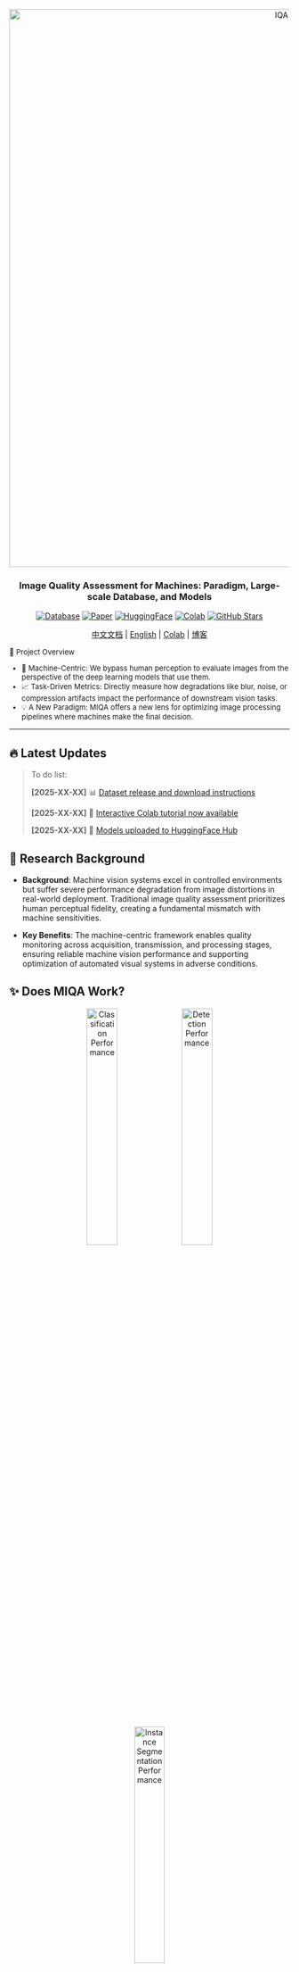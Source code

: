 
<div align="center">
  <img src="./assets/logo1.png" alt="IQA Logo" width="1000"/>
  
  <h3><strong> Image Quality Assessment for Machines: Paradigm, Large-scale Database, and Models
</strong></h3> 

  [![Database](https://img.shields.io/badge/Database-Available-green?style=flat-square)](https://github.com/XiaoqiWang/MIQD-2.5M)
  [![Paper](https://img.shields.io/badge/arXiv-Paper-red?style=flat-square)](https://arxiv.org/abs/2508.19850)
  [![HuggingFace](https://img.shields.io/badge/🤗-HuggingFace-yellow?style=flat-square)](https://huggingface.co/)
  [![Colab](https://img.shields.io/badge/Colab-Tutorial-blue?style=flat-square)](link-to-colab)
  [![GitHub Stars](https://img.shields.io/github/stars/XiaoqiWang/MIQA?style=social)](https://github.com/XiaoqiWang/MIQA)
  
[中文文档](README_CN.md) | [English](README.md) | [Colab](colab-link) | [博客](blog-link)
</div>
<div style="font-size: 13px;">
🎯 Project Overview

- 🤖 Machine-Centric: We bypass human perception to evaluate images from the perspective of the deep learning models that use them.  
- 📈 Task-Driven Metrics: Directly measure how degradations like blur, noise, or compression artifacts impact the performance of downstream vision tasks.  
- 💡 A New Paradigm: MIQA offers a new lens for optimizing image processing pipelines where machines make the final decision.
</div>

---
<!--
## 📋 Table of Contents

- [🎯 Project Overview](#-project-overview)
- [📰 News & Announcements](#-news--announcements)
- [🔬 Research Background](#-research-background)
- [✨ Key Features](#-key-features)
- [🛠️ Installation](#️-installation)
- [📦 Model Weights](#-model-weights)
- [🚀 Quick Start](#-quick-start)
- [📊 Evaluation](#-evaluation)
- [📈 Benchmarks](#-benchmarks)
- [📚 Citation](#-citation)
- [🤝 Contributing](#-contributing)
- [📧 Contact](#-contact)
-->

## 🔥 **Latest Updates**
> To do list:
> 
> **[2025-XX-XX]** 📊 [Dataset release and download instructions](link-to-dataset)
>
> **[2025-XX-XX]** 📖 [Interactive Colab tutorial now available](colab-link)
>
> **[2025-XX-XX]** 🤗 [Models uploaded to HuggingFace Hub](huggingface-link)


## 🔬 Research Background
- **Background**: Machine vision systems excel in controlled environments but suffer severe performance degradation from image distortions in real-world deployment. Traditional image quality assessment prioritizes human perceptual fidelity, creating a fundamental mismatch with machine sensitivities.

- **Key Benefits**: The machine-centric framework enables quality monitoring across acquisition, transmission, and processing stages, ensuring reliable machine vision performance and supporting optimization of automated visual systems in adverse conditions.


## ✨ Does MIQA Work?
<div align="center">
  <img src="./assets/cls_ratio.png" alt="Classification Performance" width="33%"/>
  <img src="./assets/det_ratio_ap75.png" alt="Detection Performance" width="33%"/>
  <img src="./assets/ins_ratio_ap75.png" alt="Instance Segmentation Performance" width="33%"/>
  <p><em>Performance improvement across tasks when filtering low-quality images using MIQA scores</em></p>
</div>

<details>
<summary> 🗝️ Key Results</summary>

Our results provide clear evidence of MIQA's effectiveness across three representative computer vision tasks: classification, detection, and segmentation.
The framework consistently identifies images that degrade model performance. By filtering these detrimental samples, MIQA directly leads to improved outcomes and demonstrates the universal utility of a machine-centric approach. This transforms quality assessment from a passive metric into a proactive tool, safeguarding downstream models against the unpredictable image quality of real-world conditions and ensuring robust performance when it matters most.
</details>

---
## 🛠️ Installation Guide

#### Step 1: Install Dependencies

To get started, you'll need to install two essential libraries: **mmcv** and **mmsegmentation**.
<details>
<summary> Install mmcv and mmsegmentation</summary>

* For the latest version of **mmsegmentation**, follow the installation guide here:
  [MMsegmentation Installation Guide](https://mmsegmentation.readthedocs.io/en/main/get_started.html)

* Alternatively, you can install a specific version of **mmsegmentation** based on your CUDA and PyTorch versions. You can find the version compatibility details here:
  [MMCV Installation Guide](https://mmcv.readthedocs.io/zh-cn/latest/get_started/installation.html)

</details>

#### Step 2: Handle CUDA Version Compatibility

If your CUDA version is relatively high, such as 12.7 or higher, you might encounter a version mismatch with **mmcv**. In this case, you may need to install a compatible version of **mmcv**.
<details>
<summary> Install a compatible version of mmcv</summary>

For example, if you need a specific version of **mmcv**, you can uninstall the existing versions and install a compatible one as follows:


```bash
pip uninstall mmcv mmcv-full -y
mim install "mmcv>=2.0.0rc4,<2.2.0"  # The version specified here is just an example. You should choose a version that is compatible with your CUDA and PyTorch setup.*
```
</details>

#### Step 3: Install Required Libraries

```bash
pip install -r requirements.txt
```
 

 

## 📦 Model Weights

Pre-trained model weights are available for download:

好的，根据您提供的详细性能数据，我们可以将原有的模型下载表格进行重构，使其更具信息量和说服力。

这里的核心是将原来定性的描述（如 "Fast inference", "Best accuracy"）替换为定量的、来自核心任务的性能指标（SRCC/PLCC），这能更直接地证明模型的有效性。

以下是几个不同风格和侧重点的修改方案。

### **方案一：简洁且直接 (最推荐)**

这个版本直接将核心指标整合进下载表格，信息密度高，一目了然。我们假设表格中的 `RA-MIQA` 模型就是您要发布的核心模型。

---

## 📦 Model Weights & Performance
 
| Method          | Image Classification (SRCC/PLCC) | Object Detection (SRCC/PLCC) | Instance Segmentation (SRCC/PLCC) |Download |
|:----------------| :---: | :---: | :---: |:---: |
| ResNet-18       | `0.5131 / 0.5427` | `0.7541 / 0.7734` | `0.7582 / 0.7790` |[**Download**](YOUR_MODEL_LINK) |
| ResNet-50       | `0.5581 / 0.5797` | `0.7743 / 0.7925` | `0.7729 / 0.7933` |[**Download**](YOUR_MODEL_LINK) |
| EfficientNet-b1 | `0.5901 / 0.6130` | `0.7766 / 0.7950` | `0.7808 / 0.7999` |[**Download**](YOUR_MODEL_LINK) |
| EfficientNet-b5 | `0.6330 / 0.6440` | `0.7866 / 0.8041` | `0.7899 / 0.8074` |[**Download**](YOUR_MODEL_LINK) |
| ViT-small       | `0.5998 / 0.6161` | `0.7992 / 0.8142` | `0.7968 / 0.8139` |[**Download**](YOUR_MODEL_LINK) |
| **RA-MIQA**     | **`0.7003 / 0.6989`** | **`0.8125 / 0.8264`** | **`0.8188 / 0.8340`** |[**Download**](YOUR_MODEL_LINK) |

Models will be automatically downloaded on first use:

```python
from machine_iqa import MIQAModel

# Initialize the MIQA model by specifying the desired method
model = MIQAModel('ra-miqa')  # The model will be downloaded automatically
```

## 🚀 Quick Start

### Single Image Assessment

```python
from machine_iqa import MIQAModel
import cv2

# Load model
model = MIQAModel('ra-miqa')

# Load and assess image
image = cv2.imread('path/to/image.jpg')
quality_score = model.assess(image)
print(f"Quality Score: {quality_score:.3f}")
```

<details>
<summary>📸 Demo Results</summary>

| Image | Quality Score | Prediction |
|-------|---------------|------------|
| ![Demo 1](assets/demo1.jpg) | 0.892 | High Quality |
| ![Demo 2](assets/demo2.jpg) | 0.634 | Medium Quality |
| ![Demo 3](assets/demo3.jpg) | 0.298 | Low Quality |

</details>

### Batch Processing

```python
from machine_iqa import batch_assess
import glob

# Process entire directory
image_paths = glob.glob('dataset/*.jpg')
scores = batch_assess(image_paths, model_name='ra-miqa')

for path, score in zip(image_paths, scores):
    print(f"{path}: {score:.3f}")
```

### Video Assessment

```python
from machine_iqa import VideoMIQA

# Initialize video assessor
video_iqa = VideoMIQA('ra-miqa')

# Process video file
results = video_iqa.assess_video('path/to/video.mp4')
print(f"The distribution of quality scores: {results['mean_score']:.3f}")
```

<details>
<summary>🎥 Video Demo Results</summary>

Sample video processing results:
- **Frame-by-frame analysis**: Quality scores for each frame
- **Temporal consistency**: Quality variation over time
- **Key insights**: Identification of quality degradation points

</details>

### Real-time Camera Assessment

```python
from machine_iqa import RealTimeIQA
import cv2

# Initialize real-time assessor
rt_iqa = RealTimeIQA('ra-miqa')  # Use lightweight model for speed

# Start camera
cap = cv2.VideoCapture(0)

while True:
    ret, frame = cap.read()
    if not ret:
        break
    
    # Assess frame quality
    score = rt_iqa.assess_frame(frame)
    
    # Display result
    cv2.putText(frame, f'Quality: {score:.3f}', (10, 30), 
                cv2.FONT_HERSHEY_SIMPLEX, 1, (0, 255, 0), 2)
    cv2.imshow('Real-time IQA', frame)
    
    if cv2.waitKey(1) & 0xFF == ord('q'):
        break

cap.release()
cv2.destroyAllWindows()
```

## 🏃 Training and Evaluation

### Training 

```bash
# Basic training
python train.py --config configs/iqa_base.yaml --data_path /path/to/dataset

# Advanced training with custom parameters
python train.py \
    --config configs/iqa_large.yaml \
    --data_path /path/to/dataset \
    --batch_size 32 \
    --learning_rate 1e-4 \
    --epochs 100 \
    --gpu_ids 0,1
```

### Evaluation on Standard Benchmarks

```bash
# Evaluate on test set
python evaluate.py --model_path checkpoints/best_model.pth --test_data /path/to/test

# Cross-dataset evaluation
python evaluate.py --model_path checkpoints/best_model.pth --datasets miqa_cls
```

## 📈 Benchmarks

<details>
<summary>Tabel 1: Performance Benchmark on Composite Performance</summary>

<table>
<thead>
<tr>
<th rowspan="2" style="text-align: center;">Category</th>
<th rowspan="2" style="text-align: left;">Method</th>
<th colspan="4" style="text-align: center;">Image Classification</th>
<th colspan="4" style="text-align: center;">Object Detection</th>
<th colspan="4" style="text-align: center;">Instance Segmentation</th>
</tr>
<tr>
<th style="text-align: center;">SRCC ↑</th>
<th style="text-align: center;">PLCC ↑</th>
<th style="text-align: center;">KRCC ↑</th>
<th style="text-align: center;">RMSE ↓</th>
<th style="text-align: center;">SRCC ↑</th>
<th style="text-align: center;">PLCC ↑</th>
<th style="text-align: center;">KRCC ↑</th>
<th style="text-align: center;">RMSE ↓</th>
<th style="text-align: center;">SRCC ↑</th>
<th style="text-align: center;">PLCC ↑</th>
<th style="text-align: center;">KRCC ↑</th>
<th style="text-align: center;">RMSE ↓</th>
</tr>
</thead>
<tbody>
<tr>
<td rowspan="7" style="text-align: center; vertical-align: middle;"><strong>HVS-based</strong></td>
<td style="text-align: left;">PSNR</td>
<td style="text-align: center;">0.2388</td>
<td style="text-align: center;">0.2292</td>
<td style="text-align: center;">0.1661</td>
<td style="text-align: center;">0.2928</td>
<td style="text-align: center;">0.3176</td>
<td style="text-align: center;">0.3456</td>
<td style="text-align: center;">0.2148</td>
<td style="text-align: center;">0.2660</td>
<td style="text-align: center;">0.3242</td>
<td style="text-align: center;">0.3530</td>
<td style="text-align: center;">0.2196</td>
<td style="text-align: center;">0.2553</td>
</tr>
<tr>
<td style="text-align: left;">SSIM</td>
<td style="text-align: center;">0.3027</td>
<td style="text-align: center;">0.2956</td>
<td style="text-align: center;">0.2119</td>
<td style="text-align: center;">0.2874</td>
<td style="text-align: center;">0.4390</td>
<td style="text-align: center;">0.4505</td>
<td style="text-align: center;">0.3011</td>
<td style="text-align: center;">0.2531</td>
<td style="text-align: center;">0.4391</td>
<td style="text-align: center;">0.4512</td>
<td style="text-align: center;">0.3011</td>
<td style="text-align: center;">0.2435</td>
</tr>
<tr>
<td style="text-align: left;">VSI</td>
<td style="text-align: center;">0.3592</td>
<td style="text-align: center;">0.3520</td>
<td style="text-align: center;">0.2520</td>
<td style="text-align: center;">0.2816</td>
<td style="text-align: center;">0.4874</td>
<td style="text-align: center;">0.4940</td>
<td style="text-align: center;">0.3355</td>
<td style="text-align: center;">0.2465</td>
<td style="text-align: center;">0.4919</td>
<td style="text-align: center;">0.4985</td>
<td style="text-align: center;">0.3392</td>
<td style="text-align: center;">0.2365</td>
</tr>
<tr>
<td style="text-align: left;">LPIPS</td>
<td style="text-align: center;">0.3214</td>
<td style="text-align: center;">0.3280</td>
<td style="text-align: center;">0.2258</td>
<td style="text-align: center;">0.2842</td>
<td style="text-align: center;">0.5264</td>
<td style="text-align: center;"><strong>0.5376</strong></td>
<td style="text-align: center;"><strong>0.3697</strong></td>
<td style="text-align: center;"><strong>0.2390</strong></td>
<td style="text-align: center;">0.5342</td>
<td style="text-align: center;"><strong>0.5453</strong></td>
<td style="text-align: center;"><strong>0.3754</strong></td>
<td style="text-align: center;"><strong>0.2287</strong></td>
</tr>
<tr>
<td style="text-align: left;">DISTS</td>
<td style="text-align: center;"><strong>0.3878</strong></td>
<td style="text-align: center;"><strong>0.3804</strong></td>
<td style="text-align: center;"><strong>0.2724</strong></td>
<td style="text-align: center;"><strong>0.2782</strong></td>
<td style="text-align: center;"><strong>0.5266</strong></td>
<td style="text-align: center;">0.5352</td>
<td style="text-align: center;">0.3659</td>
<td style="text-align: center;">0.2395</td>
<td style="text-align: center;"><strong>0.5363</strong></td>
<td style="text-align: center;">0.5450</td>
<td style="text-align: center;">0.3738</td>
<td style="text-align: center;">0.2288</td>
</tr>
<tr>
<td style="text-align: left;">HyperIQA</td>
<td style="text-align: center;">0.2496</td>
<td style="text-align: center;">0.2279</td>
<td style="text-align: center;">0.1741</td>
<td style="text-align: center;">0.2929</td>
<td style="text-align: center;">0.4462</td>
<td style="text-align: center;">0.4463</td>
<td style="text-align: center;">0.3031</td>
<td style="text-align: center;">0.2537</td>
<td style="text-align: center;">0.4456</td>
<td style="text-align: center;">0.4518</td>
<td style="text-align: center;">0.3031</td>
<td style="text-align: center;">0.2434</td>
</tr>
<tr>
<td style="text-align: left;">MANIQA</td>
<td style="text-align: center;">0.3403</td>
<td style="text-align: center;">0.3255</td>
<td style="text-align: center;">0.2387</td>
<td style="text-align: center;">0.2844</td>
<td style="text-align: center;">0.4574</td>
<td style="text-align: center;">0.4617</td>
<td style="text-align: center;">0.3124</td>
<td style="text-align: center;">0.2515</td>
<td style="text-align: center;">0.4636</td>
<td style="text-align: center;">0.4680</td>
<td style="text-align: center;">0.3176</td>
<td style="text-align: center;">0.2411</td>
</tr>
<tr>
<td colspan="14" style="border-bottom: 1px solid #ddd;"></td>
</tr>
<tr>
<td rowspan="6" style="text-align: center; vertical-align: middle;"><strong>Machine-based</strong></td>
<td style="text-align: left;">ResNet-18</td>
<td style="text-align: center;">0.5131</td>
<td style="text-align: center;">0.5427</td>
<td style="text-align: center;">0.3715</td>
<td style="text-align: center;">0.2527</td>
<td style="text-align: center;">0.7541</td>
<td style="text-align: center;">0.7734</td>
<td style="text-align: center;">0.5625</td>
<td style="text-align: center;">0.1797</td>
<td style="text-align: center;">0.7582</td>
<td style="text-align: center;">0.7790</td>
<td style="text-align: center;">0.5674</td>
<td style="text-align: center;">0.1711</td>
</tr>
<tr>
<td style="text-align: left;">ResNet-50</td>
<td style="text-align: center;">0.5581</td>
<td style="text-align: center;">0.5797</td>
<td style="text-align: center;">0.4062</td>
<td style="text-align: center;">0.2451</td>
<td style="text-align: center;">0.7743</td>
<td style="text-align: center;">0.7925</td>
<td style="text-align: center;">0.5824</td>
<td style="text-align: center;">0.1729</td>
<td style="text-align: center;">0.7729</td>
<td style="text-align: center;">0.7933</td>
<td style="text-align: center;">0.5826</td>
<td style="text-align: center;">0.1661</td>
</tr>
<tr>
<td style="text-align: left;">EfficientNet-b1</td>
<td style="text-align: center;">0.5901</td>
<td style="text-align: center;">0.6130</td>
<td style="text-align: center;">0.4320</td>
<td style="text-align: center;">0.2377</td>
<td style="text-align: center;">0.7766</td>
<td style="text-align: center;">0.7950</td>
<td style="text-align: center;">0.5859</td>
<td style="text-align: center;">0.1720</td>
<td style="text-align: center;">0.7808</td>
<td style="text-align: center;">0.7999</td>
<td style="text-align: center;">0.5918</td>
<td style="text-align: center;">0.1637</td>
</tr>
<tr>
<td style="text-align: left;">EfficientNet-b5</td>
<td style="text-align: center;">0.6330</td>
<td style="text-align: center;">0.6440</td>
<td style="text-align: center;">0.4680</td>
<td style="text-align: center;">0.2301</td>
<td style="text-align: center;">0.7866</td>
<td style="text-align: center;">0.8041</td>
<td style="text-align: center;">0.5971</td>
<td style="text-align: center;">0.1685</td>
<td style="text-align: center;">0.7899</td>
<td style="text-align: center;">0.8074</td>
<td style="text-align: center;">0.6013</td>
<td style="text-align: center;">0.1610</td>
</tr>
<tr>
<td style="text-align: left;">ViT-small</td>
<td style="text-align: center;">0.5998</td>
<td style="text-align: center;">0.6161</td>
<td style="text-align: center;">0.4407</td>
<td style="text-align: center;">0.2370</td>
<td style="text-align: center;">0.7992</td>
<td style="text-align: center;">0.8142</td>
<td style="text-align: center;">0.6099</td>
<td style="text-align: center;">0.1646</td>
<td style="text-align: center;">0.7968</td>
<td style="text-align: center;">0.8139</td>
<td style="text-align: center;">0.6083</td>
<td style="text-align: center;">0.1585</td>
</tr>
<tr style="background-color: #f0f8ff;">
<td style="text-align: left;"><strong>RA-MIQA</strong></td>
<td style="text-align: center;"><strong>0.7003</strong><br><small style="color: #c00;"></small></td>
<td style="text-align: center;"><strong>0.6989</strong><br><small style="color: #c00;"></small></td>
<td style="text-align: center;"><strong>0.5255</strong><br><small style="color: #c00;"></small></td>
<td style="text-align: center;"><strong>0.2152</strong><br><small style="color: #c00;"></small></td>
<td style="text-align: center;"><strong>0.8125</strong><br><small style="color: #c00;"></small></td>
<td style="text-align: center;"><strong>0.8264</strong><br><small style="color: #c00;"></small></td>
<td style="text-align: center;"><strong>0.6263</strong><br><small style="color: #c00;"></small></td>
<td style="text-align: center;"><strong>0.1596</strong><br><small style="color: #c00;"></small></td>
<td style="text-align: center;"><strong>0.8188</strong><br><small style="color: #c00;"></small></td>
<td style="text-align: center;"><strong>0.8340</strong><br><small style="color: #c00;"></small></td>
<td style="text-align: center;"><strong>0.6333</strong><br><small style="color: #c00;"></small></td>
<td style="text-align: center;"><strong>0.1505</strong><br><small style="color: #c00;"></small></td>
</tr>
</tbody>
</table>

</details>

<details>
<summary>Table 2: Consistency & Accuracy Score Benchmark</summary>
<table>
<thead>
<tr>
<th rowspan="3" style="text-align: center; vertical-align: middle;">Method</th>
<th colspan="6" style="text-align: center;">Image Classification</th>
<th colspan="6" style="text-align: center;">Object Detection</th>
<th colspan="6" style="text-align: center;">Instance Segmentation</th>
</tr>
<tr>
<th colspan="3" style="text-align: center;">Accuracy Score</th>
<th colspan="3" style="text-align: center;">Consistency Score</th>
<th colspan="3" style="text-align: center;">Accuracy Score</th>
<th colspan="3" style="text-align: center;">Consistency Score</th>
<th colspan="3" style="text-align: center;">Accuracy Score</th>
<th colspan="3" style="text-align: center;">Consistency Score</th>
</tr>
<tr>
<th style="text-align: center;">SRCC ↑</th>
<th style="text-align: center;">PLCC ↑</th>
<th style="text-align: center;">RMSE ↓</th>
<th style="text-align: center;">SRCC ↑</th>
<th style="text-align: center;">PLCC ↑</th>
<th style="text-align: center;">RMSE ↓</th>
<th style="text-align: center;">SRCC ↑</th>
<th style="text-align: center;">PLCC ↑</th>
<th style="text-align: center;">RMSE ↓</th>
<th style="text-align: center;">SRCC ↑</th>
<th style="text-align: center;">PLCC ↑</th>
<th style="text-align: center;">RMSE ↓</th>
<th style="text-align: center;">SRCC ↑</th>
<th style="text-align: center;">PLCC ↑</th>
<th style="text-align: center;">RMSE ↓</th>
<th style="text-align: center;">SRCC ↑</th>
<th style="text-align: center;">PLCC ↑</th>
<th style="text-align: center;">RMSE ↓</th>
</tr>
</thead>
<tbody>
<tr><td colspan="19" style="font-weight: bold; text-align: left; padding-top: 8px; padding-bottom: 4px; border-bottom: 1px solid #ddd;"><em>HVS-based Methods</em></td></tr>
<tr>
<td style="text-align: left;">PSNR</td>
<td style="text-align: center;">0.2034</td>
<td style="text-align: center;">0.1620</td>
<td style="text-align: center;">0.3541</td>
<td style="text-align: center;">0.2927</td>
<td style="text-align: center;">0.2812</td>
<td style="text-align: center;">0.2692</td>
<td style="text-align: center;">0.2234</td>
<td style="text-align: center;">0.2449</td>
<td style="text-align: center;">0.2747</td>
<td style="text-align: center;">0.3712</td>
<td style="text-align: center;">0.3933</td>
<td style="text-align: center;">0.2839</td>
<td style="text-align: center;">0.2182</td>
<td style="text-align: center;">0.2398</td>
<td style="text-align: center;">0.2616</td>
<td style="text-align: center;">0.3796</td>
<td style="text-align: center;">0.4061</td>
<td style="text-align: center;">0.2770</td>
</tr>
<tr>
<td style="text-align: left;">SSIM</td>
<td style="text-align: center;">0.2529</td>
<td style="text-align: center;">0.2101</td>
<td style="text-align: center;">0.3509</td>
<td style="text-align: center;">0.3740</td>
<td style="text-align: center;">0.3663</td>
<td style="text-align: center;">0.2610</td>
<td style="text-align: center;">0.3434</td>
<td style="text-align: center;">0.3419</td>
<td style="text-align: center;">0.2662</td>
<td style="text-align: center;">0.5128</td>
<td style="text-align: center;">0.5130</td>
<td style="text-align: center;">0.2651</td>
<td style="text-align: center;">0.3271</td>
<td style="text-align: center;">0.3284</td>
<td style="text-align: center;">0.2545</td>
<td style="text-align: center;">0.5174</td>
<td style="text-align: center;">0.5204</td>
<td style="text-align: center;">0.2589</td>
</tr>
<tr>
<td style="text-align: left;">VSI</td>
<td style="text-align: center;">0.3020</td>
<td style="text-align: center;">0.2515</td>
<td style="text-align: center;">0.3473</td>
<td style="text-align: center;">0.4392</td>
<td style="text-align: center;">0.4336</td>
<td style="text-align: center;">0.2528</td>
<td style="text-align: center;">0.3799</td>
<td style="text-align: center;">0.3685</td>
<td style="text-align: center;">0.2634</td>
<td style="text-align: center;">0.5700</td>
<td style="text-align: center;">0.5571</td>
<td style="text-align: center;">0.2565</td>
<td style="text-align: center;">0.3703</td>
<td style="text-align: center;">0.3645</td>
<td style="text-align: center;">0.2509</td>
<td style="text-align: center;">0.5757</td>
<td style="text-align: center;">0.5749</td>
<td style="text-align: center;">0.2481</td>
</tr>
<tr>
<td style="text-align: left;">LPIPS</td>
<td style="text-align: center;">0.2680</td>
<td style="text-align: center;">0.2355</td>
<td style="text-align: center;">0.3488</td>
<td style="text-align: center;">0.3927</td>
<td style="text-align: center;">0.4032</td>
<td style="text-align: center;">0.2567</td>
<td style="text-align: center;">0.4064</td>
<td style="text-align: center;">0.3987</td>
<td style="text-align: center;">0.2598</td>
<td style="text-align: center;"><strong>0.6196</strong></td>
<td style="text-align: center;"><strong>0.6232</strong></td>
<td style="text-align: center;"><strong>0.2415</strong></td>
<td style="text-align: center;">0.3972</td>
<td style="text-align: center;">0.3941</td>
<td style="text-align: center;">0.2476</td>
<td style="text-align: center;"><strong>0.6300</strong></td>
<td style="text-align: center;"><strong>0.6344</strong></td>
<td style="text-align: center;"><strong>0.2344</strong></td>
</tr>
<tr>
<td style="text-align: left;">DISTS</td>
<td style="text-align: center;"><strong>0.3291</strong></td>
<td style="text-align: center;"><strong>0.2768</strong></td>
<td style="text-align: center;"><strong>0.3448</strong></td>
<td style="text-align: center;"><strong>0.4683</strong></td>
<td style="text-align: center;"><strong>0.4628</strong></td>
<td style="text-align: center;"><strong>0.2487</strong></td>
<td style="text-align: center;"><strong>0.4089</strong></td>
<td style="text-align: center;"><strong>0.3999</strong></td>
<td style="text-align: center;"><strong>0.2597</strong></td>
<td style="text-align: center;">0.6174</td>
<td style="text-align: center;">0.6178</td>
<td style="text-align: center;">0.2429</td>
<td style="text-align: center;"><strong>0.4069</strong></td>
<td style="text-align: center;"><strong>0.4012</strong></td>
<td style="text-align: center;"><strong>0.2468</strong></td>
<td style="text-align: center;">0.6255</td>
<td style="text-align: center;">0.6270</td>
<td style="text-align: center;">0.2362</td>
</tr>
<tr>
<td style="text-align: left;">HyperIQA</td>
<td style="text-align: center;">0.2100</td>
<td style="text-align: center;">0.1649</td>
<td style="text-align: center;">0.3540</td>
<td style="text-align: center;">0.2966</td>
<td style="text-align: center;">0.2777</td>
<td style="text-align: center;">0.2695</td>
<td style="text-align: center;">0.3646</td>
<td style="text-align: center;">0.3545</td>
<td style="text-align: center;">0.2649</td>
<td style="text-align: center;">0.5009</td>
<td style="text-align: center;">0.4943</td>
<td style="text-align: center;">0.2684</td>
<td style="text-align: center;">0.3486</td>
<td style="text-align: center;">0.3442</td>
<td style="text-align: center;">0.2530</td>
<td style="text-align: center;">0.5056</td>
<td style="text-align: center;">0.4995</td>
<td style="text-align: center;">0.2626</td>
</tr>
<tr>
<td style="text-align: left;">MANIQA</td>
<td style="text-align: center;">0.2924</td>
<td style="text-align: center;">0.2435</td>
<td style="text-align: center;">0.3481</td>
<td style="text-align: center;">0.3963</td>
<td style="text-align: center;">0.3870</td>
<td style="text-align: center;">0.2587</td>
<td style="text-align: center;">0.3839</td>
<td style="text-align: center;">0.3823</td>
<td style="text-align: center;">0.2618</td>
<td style="text-align: center;">0.4991</td>
<td style="text-align: center;">0.4975</td>
<td style="text-align: center;">0.2679</td>
<td style="text-align: center;">0.3755</td>
<td style="text-align: center;">0.3749</td>
<td style="text-align: center;">0.2498</td>
<td style="text-align: center;">0.5096</td>
<td style="text-align: center;">0.5098</td>
<td style="text-align: center;">0.2608</td>
</tr>
<tr><td colspan="19" style="font-weight: bold; text-align: left; padding-top: 8px; padding-bottom: 4px; border-bottom: 1px solid #ddd;"><em>Machine-based Methods</em></td></tr>
<tr>
<td style="text-align: left;">ResNet-50</td>
<td style="text-align: center;">0.4734</td>
<td style="text-align: center;">0.4411</td>
<td style="text-align: center;">0.3221</td>
<td style="text-align: center;">0.5989</td>
<td style="text-align: center;">0.6551</td>
<td style="text-align: center;">0.2119</td>
<td style="text-align: center;">0.6955</td>
<td style="text-align: center;">0.6898</td>
<td style="text-align: center;">0.2051</td>
<td style="text-align: center;">0.8252</td>
<td style="text-align: center;">0.8457</td>
<td style="text-align: center;">0.1648</td>
<td style="text-align: center;">0.6863</td>
<td style="text-align: center;">0.6847</td>
<td style="text-align: center;">0.1964</td>
<td style="text-align: center;">0.8320</td>
<td style="text-align: center;">0.8480</td>
<td style="text-align: center;">0.1607</td>
</tr>
<tr>
<td style="text-align: left;">EfficientNet-b5</td>
<td style="text-align: center;">0.5586</td>
<td style="text-align: center;">0.5149</td>
<td style="text-align: center;">0.3076</td>
<td style="text-align: center;">0.6774</td>
<td style="text-align: center;">0.7168</td>
<td style="text-align: center;">0.1956</td>
<td style="text-align: center;">0.7042</td>
<td style="text-align: center;">0.6991</td>
<td style="text-align: center;">0.2026</td>
<td style="text-align: center;">0.8353</td>
<td style="text-align: center;">0.8530</td>
<td style="text-align: center;">0.1612</td>
<td style="text-align: center;">0.6933</td>
<td style="text-align: center;">0.6949</td>
<td style="text-align: center;">0.1938</td>
<td style="text-align: center;">0.8419</td>
<td style="text-align: center;">0.8564</td>
<td style="text-align: center;">0.1565</td>
</tr>
<tr>
<td style="text-align: left;">ViT-small</td>
<td style="text-align: center;">0.5788</td>
<td style="text-align: center;">0.5197</td>
<td style="text-align: center;">0.3066</td>
<td style="text-align: center;">0.6798</td>
<td style="text-align: center;">0.7189</td>
<td style="text-align: center;">0.1950</td>
<td style="text-align: center;">0.7121</td>
<td style="text-align: center;">0.7052</td>
<td style="text-align: center;">0.2008</td>
<td style="text-align: center;">0.8459</td>
<td style="text-align: center;">0.8620</td>
<td style="text-align: center;">0.1566</td>
<td style="text-align: center;">0.7168</td>
<td style="text-align: center;">0.7146</td>
<td style="text-align: center;">0.1885</td>
<td style="text-align: center;">0.8487</td>
<td style="text-align: center;">0.8616</td>
<td style="text-align: center;">0.1539</td>
</tr>
<tr style="background-color: #f0f8ff;">
<td style="text-align: left;"><strong>RA-MIQA</strong></td>
<td style="text-align: center;"><strong>0.6573</strong><br></td>
<td style="text-align: center;"><strong>0.5823</strong><br></td>
<td style="text-align: center;"><strong>0.2917</strong><br></td>
<td style="text-align: center;"><strong>0.7707</strong><br></td>
<td style="text-align: center;"><strong>0.7866</strong><br></td>
<td style="text-align: center;"><strong>0.1732</strong><br></td>
<td style="text-align: center;"><strong>0.7448</strong><br></td>
<td style="text-align: center;"><strong>0.7370</strong><br></td>
<td style="text-align: center;"><strong>0.1915</strong><br></td>
<td style="text-align: center;"><strong>0.8526</strong><br></td>
<td style="text-align: center;"><strong>0.8692</strong><br></td>
<td style="text-align: center;"><strong>0.1527</strong><br></td>
<td style="text-align: center;"><strong>0.7363</strong><br></td>
<td style="text-align: center;"><strong>0.7327</strong><br></td>
<td style="text-align: center;"><strong>0.1834</strong><br></td>
<td style="text-align: center;"><strong>0.8632</strong><br></td>
<td style="text-align: center;"><strong>0.8756</strong><br></td>
<td style="text-align: center;"><strong>0.1464</strong><br></td>
</tr>
</tbody>
</table>
</details> 


## 📚 Citation

If you find this work useful in your research, please consider citing:

```bibtex
@article{wang2025miqa,
  title={Image Quality Assessment for Machines: Paradigm, Large-scale Database, and Models},
  author={Wang, Xiaoqi and Zhang, Yun and Lin, Weisi},
  journal={arXiv preprint arXiv:2508.19850},
  year={2025}
}
```



## 🤝 Contributing
* [ ] TO DO : 

We welcome contributions from the community! If you're interested in improving MIQA, please see our [Contributing Guidelines](CONTRIBUTING.md) for details on how to submit bug reports, feature requests, and pull requests.

</details>

<details>
<summary>Development Setup</summary>
To set up your environment for local development, please follow these steps:

1.  **Clone the repository:**
    ```bash
    git clone https://github.com/XiaoqiWang/MIQA.git
    cd MIQA
    ```

2.  **Install dependencies in editable mode:**
    This command installs the project and the development-specific dependencies (like testing tools).
    ```bash
    pip install -e ".[dev]"
    ```

3.  **Set up pre-commit hooks:**
    This ensures your code contributions adhere to our style guidelines automatically.
    ```bash
    pre-commit install
    ```

### Running Tests

We use `pytest` for testing. You can run the test suite to ensure your changes are working correctly.

1.  **Run all tests:**
    ```bash
    pytest tests/
    ```

2.  **Run tests with coverage report:**
    To check how much of the code is covered by tests, run:
    ```bash
    python -m pytest tests/ --cov=miqa # Replace `miqa` with the actual name of your source package if it's different.
    ```
    
</details> 

## 📧 Contact

- **Project Maintainer**: [Xiaoqi Wang](mailto:wangxq79@mail2.sysu.edu.cn)
- **Issues**: Please use [GitHub Issues](https://github.com/XiaoqiWang/MIQA/issues) for bug reports and feature requests

---
**⭐ Star this repository if you find it helpful!😊**

*Last updated: [09/26/2025]* 